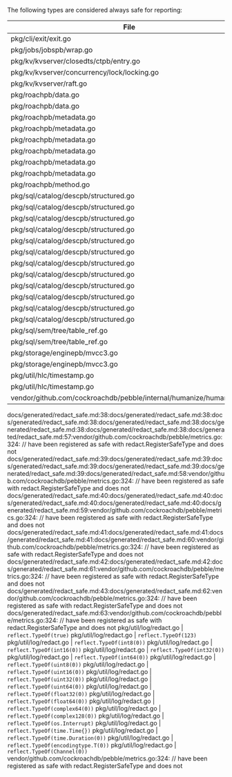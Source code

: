 The following types are considered always safe for reporting:

File | Type
--|--
pkg/cli/exit/exit.go | `Code`
pkg/jobs/jobspb/wrap.go | `Type`
pkg/kv/kvserver/closedts/ctpb/entry.go | `LAI`
pkg/kv/kvserver/concurrency/lock/locking.go | `WaitPolicy`
pkg/kv/kvserver/raft.go | `SnapshotRequest_Type`
pkg/roachpb/data.go | `LeaseSequence`
pkg/roachpb/data.go | `ReplicaChangeType`
pkg/roachpb/metadata.go | `NodeID`
pkg/roachpb/metadata.go | `StoreID`
pkg/roachpb/metadata.go | `RangeID`
pkg/roachpb/metadata.go | `ReplicaID`
pkg/roachpb/metadata.go | `RangeGeneration`
pkg/roachpb/metadata.go | `ReplicaType`
pkg/roachpb/method.go | `Method`
pkg/sql/catalog/descpb/structured.go | `ID`
pkg/sql/catalog/descpb/structured.go | `FamilyID`
pkg/sql/catalog/descpb/structured.go | `IndexID`
pkg/sql/catalog/descpb/structured.go | `DescriptorVersion`
pkg/sql/catalog/descpb/structured.go | `IndexDescriptorVersion`
pkg/sql/catalog/descpb/structured.go | `ColumnID`
pkg/sql/catalog/descpb/structured.go | `MutationID`
pkg/sql/catalog/descpb/structured.go | `ConstraintValidity`
pkg/sql/catalog/descpb/structured.go | `DescriptorMutation_Direction`
pkg/sql/catalog/descpb/structured.go | `DescriptorMutation_State`
pkg/sql/catalog/descpb/structured.go | `DescriptorState`
pkg/sql/catalog/descpb/structured.go | `ConstraintType`
pkg/sql/sem/tree/table_ref.go | `ID`
pkg/sql/sem/tree/table_ref.go | `ColumnID`
pkg/storage/enginepb/mvcc3.go | `MVCCStatsDelta`
pkg/storage/enginepb/mvcc3.go | `*MVCCStats`
pkg/util/hlc/timestamp.go | `Timestamp`
pkg/util/hlc/timestamp.go | `ClockTimestamp`
vendor/github.com/cockroachdb/pebble/internal/humanize/humanize.go | `FormattedString`
docs/generated/redact_safe.md:38:docs/generated/redact_safe.md:38:docs/generated/redact_safe.md:38:docs/generated/redact_safe.md:38:docs/generated/redact_safe.md:38:docs/generated/redact_safe.md:38:docs/generated/redact_safe.md:57:vendor/github.com/cockroachdb/pebble/metrics.go:324:	// have been registered as safe with redact.RegisterSafeType and does not
docs/generated/redact_safe.md:39:docs/generated/redact_safe.md:39:docs/generated/redact_safe.md:39:docs/generated/redact_safe.md:39:docs/generated/redact_safe.md:39:docs/generated/redact_safe.md:58:vendor/github.com/cockroachdb/pebble/metrics.go:324:	// have been registered as safe with redact.RegisterSafeType and does not
docs/generated/redact_safe.md:40:docs/generated/redact_safe.md:40:docs/generated/redact_safe.md:40:docs/generated/redact_safe.md:40:docs/generated/redact_safe.md:59:vendor/github.com/cockroachdb/pebble/metrics.go:324:	// have been registered as safe with redact.RegisterSafeType and does not
docs/generated/redact_safe.md:41:docs/generated/redact_safe.md:41:docs/generated/redact_safe.md:41:docs/generated/redact_safe.md:60:vendor/github.com/cockroachdb/pebble/metrics.go:324:	// have been registered as safe with redact.RegisterSafeType and does not
docs/generated/redact_safe.md:42:docs/generated/redact_safe.md:42:docs/generated/redact_safe.md:61:vendor/github.com/cockroachdb/pebble/metrics.go:324:	// have been registered as safe with redact.RegisterSafeType and does not
docs/generated/redact_safe.md:43:docs/generated/redact_safe.md:62:vendor/github.com/cockroachdb/pebble/metrics.go:324:	// have been registered as safe with redact.RegisterSafeType and does not
docs/generated/redact_safe.md:63:vendor/github.com/cockroachdb/pebble/metrics.go:324:	// have been registered as safe with redact.RegisterSafeType and does not
pkg/util/log/redact.go | `reflect.TypeOf(true)`
pkg/util/log/redact.go | `reflect.TypeOf(123)`
pkg/util/log/redact.go | `reflect.TypeOf(int8(0))`
pkg/util/log/redact.go | `reflect.TypeOf(int16(0))`
pkg/util/log/redact.go | `reflect.TypeOf(int32(0))`
pkg/util/log/redact.go | `reflect.TypeOf(int64(0))`
pkg/util/log/redact.go | `reflect.TypeOf(uint8(0))`
pkg/util/log/redact.go | `reflect.TypeOf(uint16(0))`
pkg/util/log/redact.go | `reflect.TypeOf(uint32(0))`
pkg/util/log/redact.go | `reflect.TypeOf(uint64(0))`
pkg/util/log/redact.go | `reflect.TypeOf(float32(0))`
pkg/util/log/redact.go | `reflect.TypeOf(float64(0))`
pkg/util/log/redact.go | `reflect.TypeOf(complex64(0))`
pkg/util/log/redact.go | `reflect.TypeOf(complex128(0))`
pkg/util/log/redact.go | `reflect.TypeOf(os.Interrupt)`
pkg/util/log/redact.go | `reflect.TypeOf(time.Time{})`
pkg/util/log/redact.go | `reflect.TypeOf(time.Duration(0))`
pkg/util/log/redact.go | `reflect.TypeOf(encodingtype.T(0))`
pkg/util/log/redact.go | `reflect.TypeOf(Channel(0))`
vendor/github.com/cockroachdb/pebble/metrics.go:324:	// have been registered as safe with redact.RegisterSafeType and does not
